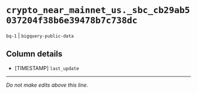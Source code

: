 # `crypto_near_mainnet_us._sbc_cb29ab5037204f38b6e39478b7c738dc`
`bq-1` | `bigquery-public-data`

## Column details
* [TIMESTAMP] `last_update`

-------------------------------------------------------------------------------
*Do not make edits above this line.*
